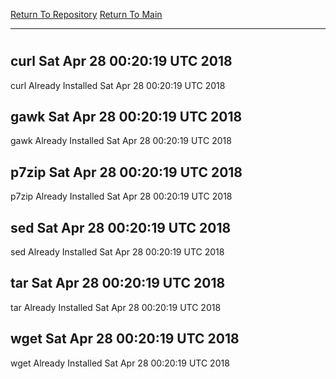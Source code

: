 [Return To Repository](https://github.com/deathbybandaid/piholeparser/)
[Return To Main](https://github.com/deathbybandaid/piholeparser/blob/master/RecentRunLogs/Mainlog.md)
____________________________________
# 
## curl Sat Apr 28 00:20:19 UTC 2018
curl Already Installed Sat Apr 28 00:20:19 UTC 2018
## gawk Sat Apr 28 00:20:19 UTC 2018
gawk Already Installed Sat Apr 28 00:20:19 UTC 2018
## p7zip Sat Apr 28 00:20:19 UTC 2018
p7zip Already Installed Sat Apr 28 00:20:19 UTC 2018
## sed Sat Apr 28 00:20:19 UTC 2018
sed Already Installed Sat Apr 28 00:20:19 UTC 2018
## tar Sat Apr 28 00:20:19 UTC 2018
tar Already Installed Sat Apr 28 00:20:19 UTC 2018
## wget Sat Apr 28 00:20:19 UTC 2018
wget Already Installed Sat Apr 28 00:20:19 UTC 2018
